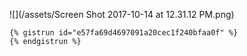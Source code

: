 ![](/assets/Screen Shot 2017-10-14 at 12.31.12 PM.png)

```
{% gistrun id="e57fa69d4697091a20cec1f240bfaa0f" %}
{% endgistrun %}
```



